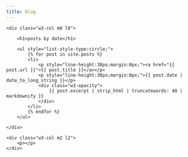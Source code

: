 ```yaml
---
title: blog
---
```


<div class="w3-row">
    <div class="w3-col m2 l2">
        <p></p>
    </div>

    <div class="w3-col m8 l8">

        <h1>posts by date</h1>

        <ul style="list-style-type:circle;">
            {% for post in site.posts %}
            <li>
                <p style="line-height:30px;margin:0px;"><a href="{{ post.url }}">{{ post.title }}</a></p>
                <p style="line-height:30px;margin:0px;">{{ post.date | date_to_long_string }}</p>
                <div class="w3-opacity">
                    {{ post.excerpt | strip_html | truncatewords: 40 | markdownify }}
                </div>
            </li>
            {% endfor %}
        </ul>
        
    </div>

    <div class="w3-col m2 l2">
        <p></p>
    </div>
</div>
